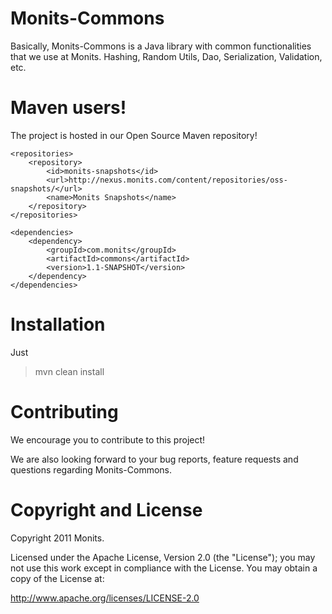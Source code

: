 # Monits-Commons 

Basically, Monits-Commons is a Java library with common functionalities that we use at Monits. 
Hashing, Random Utils, Dao, Serialization, Validation, etc.

# Maven users!

The project is hosted in our Open Source Maven repository!

	<repositories>
		<repository>
			<id>monits-snapshots</id>
			<url>http://nexus.monits.com/content/repositories/oss-snapshots/</url>
			<name>Monits Snapshots</name>
		</repository>
	</repositories>

	<dependencies>
		<dependency>
			<groupId>com.monits</groupId>
			<artifactId>commons</artifactId>
			<version>1.1-SNAPSHOT</version>
		</dependency>
	</dependencies>

# Installation

Just 

>
> mvn clean install
>

# Contributing

We encourage you to contribute to this project! 

We are also looking forward to your bug reports, feature requests and questions regarding Monits-Commons.

# Copyright and License

Copyright 2011 Monits.

Licensed under the Apache License, Version 2.0 (the "License"); you may not use this work except in compliance with the License. You may obtain a copy of the License at: 

http://www.apache.org/licenses/LICENSE-2.0


